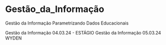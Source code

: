 # Gestão_da_Informação
Gestão da Informação Parametrizando Dados Educacionais


Gestão da Informação 04.03.24 - ESTÁGIO
Gestão da Informação 05.03.24 WYDEN
